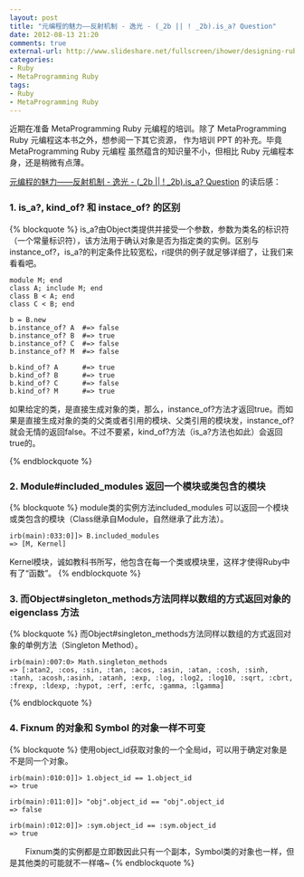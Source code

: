 ```yaml
---
layout: post
title: "元编程的魅力——反射机制 - 逸光 - (_2b || ! _2b).is_a? Question"
date: 2012-08-13 21:20
comments: true
external-url: http://www.slideshare.net/fullscreen/ihower/designing-ruby-apis/ 
categories: 
- Ruby
- MetaProgramming Ruby
tags: 
- Ruby
- MetaProgramming Ruby
---
```


  近期在准备 MetaProgramming Ruby 元编程的培训。除了 MetaProgramming Ruby 元编程这本书之外，想参阅一下其它资源，
作为培训 PPT 的补充。毕竟 MetaProgramming Ruby 元编程 虽然蕴含的知识量不小，但相比 Ruby 元编程本身，还是稍微有点薄。

[元编程的魅力——反射机制 - 逸光 - (_2b || ! _2b).is_a? Question](http://www.slideshare.net/fullscreen/ihower/designing-ruby-apis/) 的读后感：

<!--more-->

### 1. is_a?, kind_of? 和 instace_of? 的区别

{% blockquote %}
is_a?由Object类提供并接受一个参数，参数为类名的标识符（一个常量标识符），该方法用于确认对象是否为指定类的实例。区别与instance_of?，is_a?的判定条件比较宽松，ri提供的例子就足够详细了，让我们来看看吧。

```
module M; end
class A; include M; end
class B < A; end
class C < B; end

b = B.new
b.instance_of? A  #=> false
b.instance_of? B  #=> true
b.instance_of? C  #=> false
b.instance_of? M  #=> false

b.kind_of? A      #=> true
b.kind_of? B      #=> true
b.kind_of? C      #=> false
b.kind_of? M      #=> true
```

如果给定的类，是直接生成对象的类，那么，instance_of?方法才返回true。而如果是直接生成对象的类的父类或者引用的模块、父类引用的模块发，instance_of?就会无情的返回false。不过不要紧，kind_of?方法（is_a?方法也如此）会返回true的。

{% endblockquote %}

### 2. Module#included_modules 返回一个模块或类包含的模块

{% blockquote %}
module类的实例方法included_modules 可以返回一个模块或类包含的模块（Class继承自Module，自然继承了此方法）。
```
irb(main):033:0]]> B.included_modules
=> [M, Kernel]
```
Kernel模块，诚如教科书所写，他包含在每一个类或模块里，这样才使得Ruby中有了“函数”。
{% endblockquote %}

### 3. 而Object#singleton_methods方法同样以数组的方式返回对象的 eigenclass 方法
{% blockquote %}
而Object#singleton_methods方法同样以数组的方式返回对象的单例方法（Singleton Method）。
```
irb(main):007:0> Math.singleton_methods
=> [:atan2, :cos, :sin, :tan, :acos, :asin, :atan, :cosh, :sinh, :tanh, :acosh,:asinh, :atanh, :exp, :log, :log2, :log10, :sqrt, :cbrt, :frexp, :ldexp, :hypot, :erf, :erfc, :gamma, :lgamma]
```
{% endblockquote %}


### 4. Fixnum 的对象和 Symbol 的对象一样不可变

{% blockquote %}
使用object_id获取对象的一个全局id，可以用于确定对象是不是同一个对象。
```
irb(main):010:0]]> 1.object_id == 1.object_id
=> true
 
irb(main):011:0]]> "obj".object_id == "obj".object_id
=> false
 
irb(main):012:0]]> :sym.object_id == :sym.object_id
=> true
```
　　Fixnum类的实例都是立即数因此只有一个副本，Symbol类的对象也一样，但是其他类的可能就不一样咯~
{% endblockquote %}